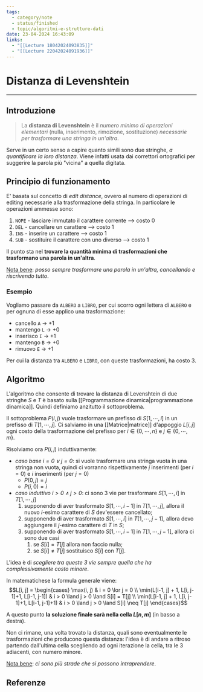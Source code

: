 ```yaml
---
tags:
  - category/note
  - status/finished
  - topic/algoritmi-e-strutture-dati
date: 23-04-2024 16:43:09
links:
  - "[[Lecture 18042024093835]]"
  - "[[Lecture 22042024091936]]"
---
```

# Distanza di Levenshtein
---
## Introduzione
> La **distanza di Levenshtein** è il _numero minimo di operazioni elementari_ (nulla, inserimento, rimozione, sostituzione) _necessarie per trasformare una stringa in un'altra_.

Serve in un certo senso a capire quanto simili sono due stringhe, _a quantificare la loro distanza_. Viene infatti usata dai correttori ortografici per suggerire la parola più "vicina" a quella digitata.

## Principio di funzionamento
E' basata sul concetto di _edit distance_, ovvero al numero di operazioni di editing necessarie alla trasformazione della stringa. In particolare le operazioni ammesse sono:
1. `NOPE` - lasciare immutato il carattere corrente --> costo 0
2. `DEL` - cancellare un carattere --> costo 1
3. `INS` - inserire un carattere --> costo 1
4. `SUB` - sostituire il carattere con uno diverso --> costo 1

Il punto sta nel **trovare la quantità minima di trasformazioni che trasformano una parola in un'altra**.

<u>Nota bene</u>: _posso sempre trasformare una parola in un'altra, cancellando e riscrivendo tutto_.

### Esempio
Vogliamo passare da `ALBERO` a `LIBRO`, per cui scorro ogni lettera di `ALBERO` e per ognuna di esse applico una trasformazione:
- cancello `A` -> +1
- mantengo `L` -> +0
- inserisco `I` -> +1
- mantengo `B` -> +0
- rimuovo `E` -> +1

Per cui la distanza tra `ALBERO` e `LIBRO`, con queste trasformazioni, ha costo 3.

## Algoritmo
L'algoritmo che consente di trovare la distanza di Levenshtein di due stringhe $S$ e $T$ è basato sulla [[Programmazione dinamica|programmazione dinamica]]. Quindi definiamo anzitutto il sottoproblema.

Il sottoproblema $P(i, j)$ vuole trasformare un prefisso di $S[1, \cdots, i]$ in un prefisso di $T[1, \cdots, j]$. Ci salviamo in una [[Matrice|matrice]] d'appoggio $L[i, j]$ ogni costo della trasformazione del prefisso per $i \in \{0, \cdots, n\}$ e $j \in \{0, \cdots, m\}$.

Risolviamo ora $P(i, j)$ induttivamente:
- _caso base $i = 0 \lor j = 0$_: si vuole trasformare una stringa vuota in una stringa non vuota, quindi ci vorranno rispettivamente $j$ inserimenti (per $i = 0$) e $i$ inserimenti (per $j = 0$)
	- $P(0, j) = j$
	- $P(i, 0) = i$
- _caso induttivo $i > 0 \land j > 0$_: ci sono 3 vie per trasformare $S[1, \cdots, i]$ in $T[1, \cdots, j]$
	1. supponendo di aver trasformato $S[1, \cdots, i-1]$ in $T[1, \cdots, j]$, allora il nuovo $i$-esimo carattere di $S$ dev'essere cancellato;
	2. supponendo di aver trasformato $S[1, \cdots, i]$ in $T[1, \cdots, j-1]$, allora devo aggiungere il $j$-esimo carattere di $T$ in $S$;
	3. supponendo di aver trasformato $S[1, \cdots, i-1]$ in $T[1, \cdots, j-1]$, allora ci sono due casi
		1. se $S[i] = T[j]$ allora non faccio nulla;
		2. se $S[i] \neq T[j]$ sostituisco $S[i]$ con $T[j]$.

L'idea è di _scegliere tra queste 3 vie sempre quella che ha complessivamente costo minore_.

In matematichese la formula generale viene:
$$L[i, j] = \begin{cases}
\max(i, j) & i = 0 \lor j = 0 \\
\min(L[i-1, j] + 1, L[i, j-1]+1, L[i-1, j-1]) & i > 0 \land j > 0 \land S[i] = T[j] \\
\min(L[i-1, j] + 1, L[i, j-1]+1, L[i-1, j-1]+1) & i > 0 \land j > 0 \land S[i] \neq T[j]
\end{cases}$$

A questo punto **la soluzione finale sarà nella cella $L[n, m]$** (in basso a destra).

Non ci rimane, una volta trovato la distanza, quali sono eventualmente le trasformazioni che producono questa distanza: l'idea è di andare a ritroso partendo dall'ultima cella scegliendo ad ogni iterazione la cella, tra le 3 adiacenti, con numero minore.

<u>Nota bene</u>: _ci sono più strade che si possono intraprendere_.

## Referenze